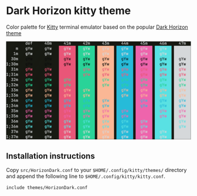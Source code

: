 # Dark Horizon kitty theme
Color palette for [Kitty](https://sw.kovidgoyal.net/kitty/) terminal emulator based on the popular [Dark Horizon theme](https://github.com/mcagampan/dark-horizon)

![Screenshot](img/screenshot.png)

## Installation instructions
Copy `src/HorizonDark.conf` to your `$HOME/.config/kitty/themes/` directory and append the following line to `$HOME/.config/kitty/kitty.conf`.

```
include themes/HorizonDark.conf
```

